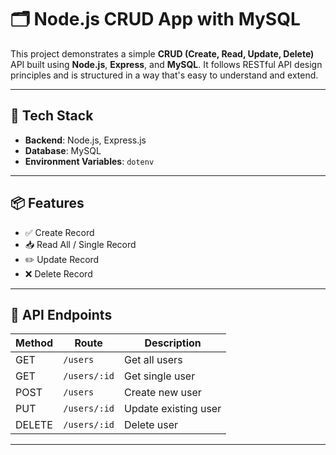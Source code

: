 # 🗂️ Node.js CRUD App with MySQL

This project demonstrates a simple **CRUD (Create, Read, Update, Delete)** API built using **Node.js**, **Express**, and **MySQL**. It follows RESTful API design principles and is structured in a way that's easy to understand and extend.

---

## 🚀 Tech Stack

- **Backend**: Node.js, Express.js
- **Database**: MySQL
- **Environment Variables**: `dotenv`

---

## 📦 Features

- ✅ Create Record
- 📥 Read All / Single Record
- ✏️ Update Record
- ❌ Delete Record

---

## 🧪 API Endpoints

| Method | Route              | Description          |
|--------|--------------------|----------------------|
| GET    | `/users`           | Get all users        |
| GET    | `/users/:id`       | Get single user      |
| POST   | `/users`           | Create new user      |
| PUT    | `/users/:id`       | Update existing user |
| DELETE | `/users/:id`       | Delete user          |

---



